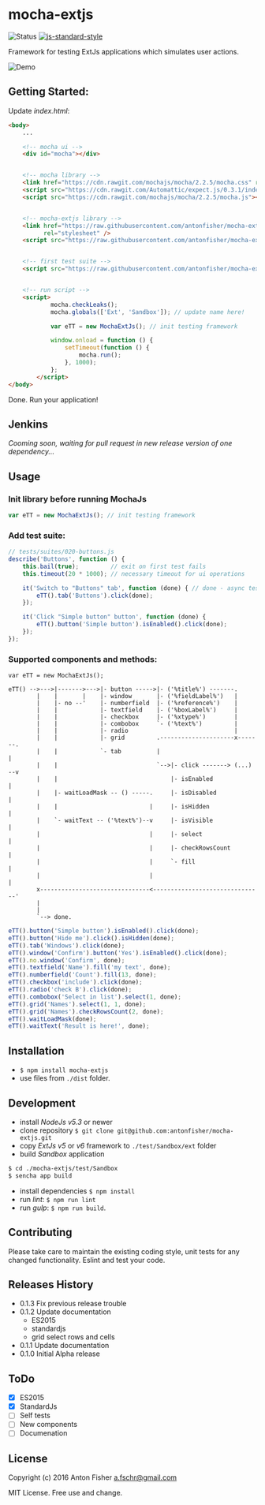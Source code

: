 # mocha-extjs

![Status](https://img.shields.io/badge/status-alpha-orange.svg)
[![js-standard-style](https://img.shields.io/badge/code%20style-standard-brightgreen.svg)](http://standardjs.com/)

Framework for testing ExtJs applications which simulates user actions.

![Demo](https://raw.githubusercontent.com/antonfisher/mocha-extjs/docs/images/mocha-extjs-v1.gif)

## Getting Started:

Update _index.html_:

```html
<body>
    ...

    <!-- mocha ui -->
    <div id="mocha"></div>


    <!-- mocha library -->
    <link href="https://cdn.rawgit.com/mochajs/mocha/2.2.5/mocha.css" rel="stylesheet" />
    <script src="https://cdn.rawgit.com/Automattic/expect.js/0.3.1/index.js"></script>
    <script src="https://cdn.rawgit.com/mochajs/mocha/2.2.5/mocha.js"></script>


    <!-- mocha-extjs library -->
    <link href="https://raw.githubusercontent.com/antonfisher/mocha-extjs/master/dist/mocha-extjs.css"
          rel="stylesheet" />
    <script src="https://raw.githubusercontent.com/antonfisher/mocha-extjs/master/dist/mocha-extjs.js"></script>


    <!-- first test suite -->
    <script src="https://raw.githubusercontent.com/antonfisher/mocha-extjs/master/test/suites/010-environment.js"></script>


    <!-- run script -->
    <script>
            mocha.checkLeaks();
            mocha.globals(['Ext', 'Sandbox']); // update name here!

            var eTT = new MochaExtJs(); // init testing framework

            window.onload = function () {
                setTimeout(function () {
                    mocha.run();
                }, 1000);
            };
        </script>
</body>
```
Done. Run your application!

## Jenkins

_Cooming soon, waiting for pull request in new release version of one dependency..._

## Usage

### Init library before running MochaJs
```javascript
var eTT = new MochaExtJs(); // init testing framework
```

### Add test suite:
```javascript
// tests/suites/020-buttons.js
describe('Buttons', function () {
    this.bail(true);         // exit on first test fails
    this.timeout(20 * 1000); // necessary timeout for ui operations

    it('Switch to "Buttons" tab', function (done) { // done - async tests callback
        eTT().tab('Buttons').click(done);
    });

    it('Click "Simple button" button', function (done) {
        eTT().button('Simple button').isEnabled().click(done);
    });
});
```

### Supported components and methods:
```
var eTT = new MochaExtJs();

eTT() -->--->|------->--->|- button ----->|- ('%title%') -------.
        |    |       |    |- window       |- ('%fieldLabel%')   |
        |    |- no --'    |- numberfield  |- ('%reference%')    |
        |    |            |- textfield    |- ('%boxLabel%')     |
        |    |            |- checkbox     |- ('%xtype%')        |
        |    |            |- combobox     `- ('%text%')         |
        |    |            |- radio                              |
        |    |            |- grid         .---------------------x-------.
        |    |            `- tab          |                             |
        |    |                            `-->|- click -------> (...) --v
        |    |                                |- isEnabled              |
        |    |- waitLoadMask -- () -----.     |- isDisabled             |
        |    |                          |     |- isHidden               |
        |    `- waitText -- ('%text%')--v     |- isVisible              |
        |                               |     |- select                 |
        |                               |     |- checkRowsCount         |
        |                               |     `- fill                   |
        |                               |                               |
        x-------------------------------<-------------------------------'
        |
        |
        `--> done.
```

```javascript
eTT().button('Simple button').isEnabled().click(done);
eTT().button('Hide me').click().isHidden(done);
eTT().tab('Windows').click(done);
eTT().window('Confirm').button('Yes').isEnabled().click(done);
eTT().no.window('Confirm', done);
eTT().textfield('Name').fill('my text', done);
eTT().numberfield('Count').fill(13, done);
eTT().checkbox('include').click(done);
eTT().radio('check B').click(done);
eTT().combobox('Select in list').select(1, done);
eTT().grid('Names').select(1, 1, done);
eTT().grid('Names').checkRowsCount(2, done);
eTT().waitLoadMask(done);
eTT().waitText('Result is here!', done);
```

## Installation
- `$ npm install mocha-extjs`
- use files from `./dist` folder.

## Development
- install _NodeJs v5.3_ or newer
- clone repository `$ git clone git@github.com:antonfisher/mocha-extjs.git`
- copy _ExtJs v5_ or _v6_ framework to `./test/Sandbox/ext` folder
- build _Sandbox_ application
```bash
$ cd ./mocha-extjs/test/Sandbox
$ sencha app build 
```
- install dependencies `$ npm install`
- run _lint_: `$ npm run lint`
- run _gulp_: `$ npm run build`.

## Contributing

Please take care to maintain the existing coding style, unit tests for any changed functionality.
Eslint and test your code.

## Releases History

* 0.1.3 Fix previous release trouble
* 0.1.2 Update documentation
    * ES2015
    * standardjs
    * grid select rows and cells
* 0.1.1 Update documentation
* 0.1.0 Initial Alpha release

## ToDo
- [x] ES2015
- [x] StandardJs
- [ ] Self tests
- [ ] New components
- [ ] Documenation

## License
Copyright (c) 2016 Anton Fisher <a.fschr@gmail.com>

MIT License. Free use and change.
